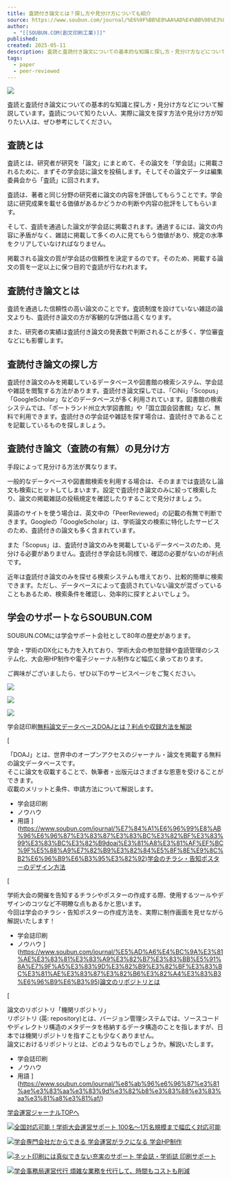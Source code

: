 ```yaml
---
title: 査読付き論文とは？探し方や見分け方についても紹介
source: https://www.soubun.com/journal/%E6%9F%BB%E8%AA%AD%E4%BB%98%E3%81%8D%E8%AB%96%E6%96%87%E3%81%A8%E3%81%AF%EF%BC%9F%E6%8E%A2%E3%81%97%E6%96%B9%E3%82%84%E8%A6%8B%E5%88%86%E3%81%91%E6%96%B9%E3%81%AB%E3%81%A4%E3%81%84%E3%81%A6%E3%82%82/
author:
  - "[[SOUBUN.COM(創文印刷工業)]]"
published: 
created: 2025-05-11
description: 査読と査読付き論文についての基本的な知識と探し方・見分け方などについて解説しています。査読について知りたい人、実際に論文を探す方法や見分け方が知りたい人は、ぜひ参考にしてください。
tags:
  - paper
  - peer-reviewed
---
```

![](https://www.soubun.com/wordpress/wp-content/uploads/2020/03/e3ade83f890a72bb8dc84ec7bd3252af.jpg)

査読と査読付き論文についての基本的な知識と探し方・見分け方などについて解説しています。査読について知りたい人、実際に論文を探す方法や見分け方が知りたい人は、ぜひ参考にしてください。

## 査読とは

査読とは、研究者が研究を「論文」にまとめて、その論文を「学会誌」に掲載されるために、まずその学会誌に論文を投稿します。そしてその論文データは編集委員会から「査読」に回されます。

査読は、著者と同じ分野の研究者に論文の内容を評価してもらうことです。学会誌に研究成果を載せる価値があるかどうかの判断や内容の批評をしてもらいます。

そして、査読を通過した論文が学会誌に掲載されます。通過するには、論文の内容に矛盾がなく、雑誌に掲載して多くの人に見てもらう価値があり、規定の水準をクリアしていなければなりません。

掲載される論文の質が学会誌の信頼性を決定するのです。そのため、掲載する論文の質を一定以上に保つ目的で査読が行なわれます。

## 査読付き論文とは

査読を通過した信頼性の高い論文のことです。査読制度を設けていない雑誌の論文よりも、査読付き論文の方が客観的な評価は高くなります。

また、研究者の実績は査読付き論文の発表数で判断されることが多く、学位審査などにも影響します。

## 査読付き論文の探し方

査読付き論文のみを掲載しているデータベースや図書館の検索システム、学会誌や雑誌を閲覧する方法があります。査読付き論文探しでは、「CiNii」「Scopus」「GoogleScholar」などのデータベースが多く利用されています。図書館の検索システムでは、「ポートランド州立大学図書館」や「国立国会図書館」など、無料で利用できます。査読付きの学会誌や雑誌を探す場合は、査読付きであることを記載しているものを探しましょう。

## 査読付き論文（査読の有無）の見分け方

手段によって見分ける方法が異なります。

一般的なデータベースや図書館検索を利用する場合は、そのままでは査読なし論文も検索にヒットしてしまいます。設定で査読付き論文のみに絞って検索したり、論文の掲載雑誌の投稿規定を確認したりすることで見分けましょう。

英語のサイトを使う場合は、英文中の「PeerReviewed」の記載の有無で判断できます。Googleの「GoogleScholar」は、学術論文の検索に特化したサービスのため、査読付きの論文も多く含まれています。

また「Scopus」は、査読付き論文のみを掲載しているデータベースのため、見分ける必要がありません。査読付き学会誌も同様で、確認の必要がないのが利点です。

近年は査読付き論文のみを探せる検索システムも増えており、比較的簡単に検索できます。ただし、データベースによって査読されていない論文が混ざっていることもあるため、検索条件を確認し、効率的に探すとよいでしょう。

## 学会のサポートならSOUBUN.COM

SOUBUN.COMには学会サポート会社として80年の歴史があります。

学会・学術のDX化にも力を入れており、学術大会の参加登録や査読管理のシステム化、大会用HP制作や電子ジャーナル制作など幅広く承っております。

ご興味がございましたら、ぜひ以下のサービスページをご覧ください。

![](https://www.soubun.com/wordpress/wp-content/uploads/2020/09/603011d5ca8e1414a06042e2dbb8b6ad-1024x443.png)

![](https://www.soubun.com/wordpress/wp-content/uploads/2020/09/370eeff0f8749d66b1586654212f648f-1024x424.png)

![](https://www.soubun.com/wordpress/wp-content/uploads/2020/09/02f3a1fe505e59810f3a38285efc2309.png)

学会誌印刷[無料論文データベースDOAJとは？利点や収録方法を解説](https://www.soubun.com/journal/%E7%84%A1%E6%96%99%E8%AB%96%E6%96%87%E3%83%87%E3%83%BC%E3%82%BF%E3%83%99%E3%83%BC%E3%82%B9doaj%E3%81%A8%E3%81%AF%EF%BC%9F%E5%88%A9%E7%82%B9%E3%82%84%E5%8F%8E%E9%8C%B2%E6%96%B9%E6%B3%95%E3%82%92)

[

「DOAJ」とは、世界中のオープンアクセスのジャーナル・論文を掲載する無料の論文データベースです。  
そこに論文を収載することで、執筆者・出版元はさまざまな恩恵を受けることができます。  
収載のメリットと条件、申請方法について解説します。

- 学会誌印刷
- ノウハウ
- 用語
](https://www.soubun.com/journal/%E7%84%A1%E6%96%99%E8%AB%96%E6%96%87%E3%83%87%E3%83%BC%E3%82%BF%E3%83%99%E3%83%BC%E3%82%B9doaj%E3%81%A8%E3%81%AF%EF%BC%9F%E5%88%A9%E7%82%B9%E3%82%84%E5%8F%8E%E9%8C%B2%E6%96%B9%E6%B3%95%E3%82%92)[学会のチラシ・告知ポスターのデザイン方法](https://www.soubun.com/journal/%E5%AD%A6%E4%BC%9A%E3%81%AE%E3%83%81%E3%83%A9%E3%82%B7%E3%83%BB%E5%91%8A%E7%9F%A5%E3%83%9D%E3%82%B9%E3%82%BF%E3%83%BC%E3%81%AE%E3%83%87%E3%82%B6%E3%82%A4%E3%83%B3%E6%96%B9%E6%B3%95)

[

学術大会の開催を告知するチラシやポスターの作成する際、使用するツールやデザインのコツなど不明瞭な点もあるかと思います。  
今回は学会のチラシ・告知ポスターの作成方法を、実際に制作画面を見せながら解説いたします！

- 学会誌印刷
- ノウハウ
](https://www.soubun.com/journal/%E5%AD%A6%E4%BC%9A%E3%81%AE%E3%83%81%E3%83%A9%E3%82%B7%E3%83%BB%E5%91%8A%E7%9F%A5%E3%83%9D%E3%82%B9%E3%82%BF%E3%83%BC%E3%81%AE%E3%83%87%E3%82%B6%E3%82%A4%E3%83%B3%E6%96%B9%E6%B3%95)[論文のリポジトリとは](https://www.soubun.com/journal/%e8%ab%96%e6%96%87%e3%81%ae%e3%83%aa%e3%83%9d%e3%82%b8%e3%83%88%e3%83%aa%e3%81%a8%e3%81%af/)

[

論文のリポジトリ「機関リポジトリ」  
リポジトリ (英: repository)とは、バージョン管理システムでは、ソースコードやディレクトリ構造のメタデータを格納するデータ構造のことを指しますが、日本では機関リポジトリを指すことも少なくありません。  
論文におけるリポジトリとは、どのようなものでしょうか。解説いたします。

- 学会誌印刷
- ノウハウ
- 用語
](https://www.soubun.com/journal/%e8%ab%96%e6%96%87%e3%81%ae%e3%83%aa%e3%83%9d%e3%82%b8%e3%83%88%e3%83%aa%e3%81%a8%e3%81%af/)

[学会運営ジャーナルTOPへ](https://www.soubun.com/journal/)

[![全国対応可能！学術大会運営サポート 100名～1万名規模まで幅広く対応可能](https://www.soubun.com/assets/img/journal/bnr_management.png)](https://www.soubun.com/management/)

[![学会専門会社だからできる 学会運営がラクになる 学会HP制作](https://www.soubun.com/assets/img/journal/bnr_homepage.png)](https://www.soubun.com/homepage/)

[![ネット印刷には真似できない充実のサポート 学会誌・学術誌 印刷サポート](https://www.soubun.com/assets/img/journal/bnr_print.png)](https://www.soubun.com/print/)

[![学会事務局運営代行 煩雑な業務を代行して、時間もコストも削減](https://www.soubun.com/assets/img/journal/bnr_agency.png)](https://www.soubun.com/agency/)